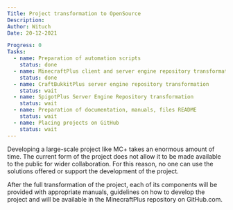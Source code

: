 ```yaml
---
Title: Project transformation to OpenSource
Description:
Author: Wituch
Date: 20-12-2021

Progress: 0
Tasks:
  - name: Preparation of automation scripts
    status: done
  - name: MinecraftPlus client and server engine repository transformation
    status: done
  - name: CraftBukkitPlus server engine repository transformation
    status: wait
  - name: SpigotPlus Server Engine Repository transformation
    status: wait
  - name: Preparation of documentation, manuals, files README
    status: wait
  - name: Placing projects on GitHub
    status: wait
---
```


Developing a large-scale project like MC+ takes an enormous amount of time. The current form of the project does not allow it to be made available to the public for wider collaboration. For this reason, no one can use the solutions offered or support the development of the project.

After the full transformation of the project, each of its components will be provided with appropriate manuals, guidelines on how to develop the project and will be available in the MinecraftPlus repository on GitHub.com.
